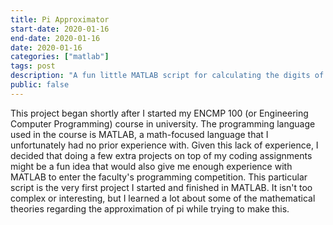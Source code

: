 ```yaml
---
title: Pi Approximator
start-date: 2020-01-16
end-date: 2020-01-16
date: 2020-01-16
categories: ["matlab"]
tags: post
description: "A fun little MATLAB script for calculating the digits of pi."
public: false
---
```

This project began shortly after I started my ENCMP 100 (or Engineering Computer Programming) course in university. The programming language used in the course is MATLAB, a math-focused language that I unfortunately had no prior experience with. Given this lack of experience, I decided that doing a few extra projects on top of my coding assignments might be a fun idea that would also give me enough experience with MATLAB to enter the faculty's programming competition. This particular script is the very first project I started and finished in MATLAB. It isn't too complex or interesting, but I learned a lot about some of the mathematical theories regarding the approximation of pi while trying to make this.
